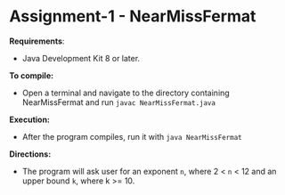 # Assignment-1 - NearMissFermat

**Requirements**:

- Java Development Kit 8 or later.

**To compile:**

- Open a terminal and navigate to the directory containing NearMissFermat and run `javac NearMissFermat.java`

**Execution:**

- After the program compiles, run it with `java NearMissFermat`

**Directions:**

- The program will ask user for an exponent `n`, where 2 < `n` < 12 and an upper bound `k`, where k >= 10.

